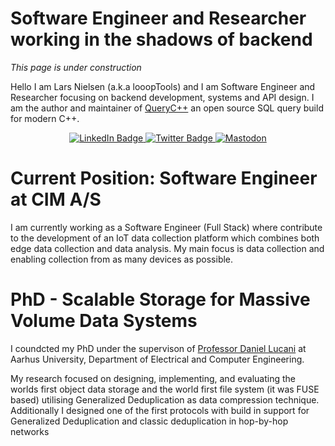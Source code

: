 # Software Engineer and Researcher working in the shadows of backend 

*This page is under construction*

Hello I am Lars Nielsen (a.k.a looopTools) and I am Software Engineer and Researcher focusing on backend development, systems and API design.
I am the author and maintainer of [QueryC++](https://gitlab.com/looopTools/querycpp/) an open source SQL query build for modern C++.


<div id="badges", align="center">
    <a href="https://www.linkedin.com/in/lars-nielsen-47540b3b/">
        <img src="https://img.shields.io/badge/LinkedIn-blue?style=for-the-badge&logo=linkedin&logoColor=white" alt="LinkedIn Badge"/>
    </a>
    <a href="https://twitter.com/looopTools">
        <img src="https://img.shields.io/badge/Twitter-blue?style=for-the-badge&logo=twitter&logoColor=white" alt="Twitter Badge"/>
    </a>
    <a href="https://mastodon.social/@looopTools">
        <img src="https://img.shields.io/badge/mastodon?style=for-the-badge&logo=mastodon&logoColor=white" alt="Mastodon"/>
    </a>    
</div>

# Current Position: Software Engineer at CIM A/S

I am currently working as a Software Engineer (Full Stack) where contribute to the development of an IoT data collection platform which combines both edge data collection and data analysis. My main focus is data collection and enabling collection from as many devices as possible. 

# PhD - Scalable Storage for Massive Volume Data Systems

I coundcted my PhD under the supervison of [Professor Daniel Lucani](https://pure.au.dk/portal/en/persons/daniel-enrique-lucani-roetter(c4e78b1e-4dd6-460f-9c44-1a44771ce01a).html) at Aarhus University, Department of Electrical and Computer Engineering. 

My research focused on designing, implementing, and evaluating the worlds first object data storage and the world first file system (it was FUSE based) utilising Generalized Deduplication as data compression technique. Additionally I designed one of the first protocols with build in support for Generalized Deduplication and classic deduplication in hop-by-hop networks 

<!--
**looopTools/looopTools** is a ✨ _special_ ✨ repository because its `README.md` (this file) appears on your GitHub profile.

Here are some ideas to get you started:

- 🔭 I’m currently working on ...
- 🌱 I’m currently learning ...
- 👯 I’m looking to collaborate on ...
- 🤔 I’m looking for help with ...
- 💬 Ask me about ...
- 📫 How to reach me: ...
- 😄 Pronouns: ...
- ⚡ Fun fact: ...

https://shields.io/category/coverage
-->
 
 

